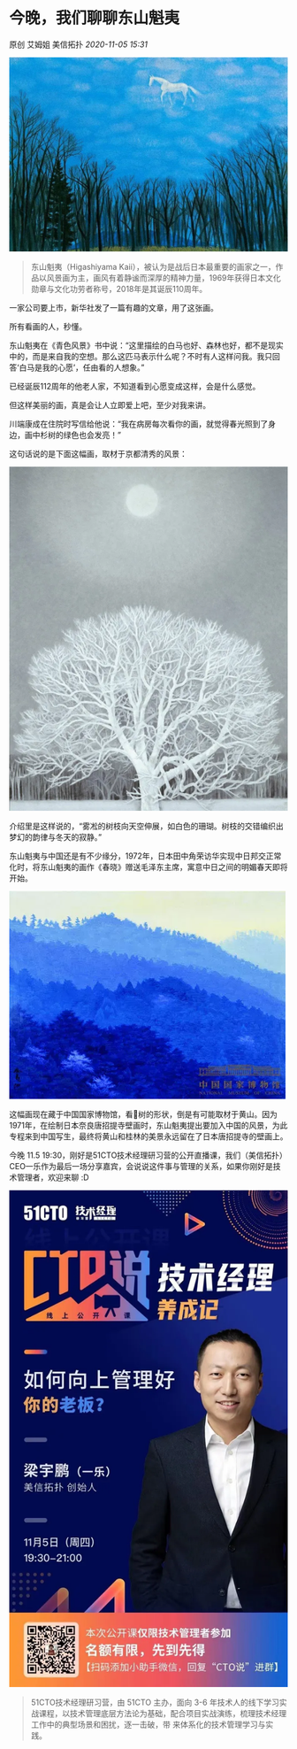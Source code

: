 # 今晚，我们聊聊东山魁夷

原创 艾姆姐 美信拓扑 _2020-11-05 15:31_

![《绵云》](../../.gitbook/assets/articles/autogen-dae12fa7e228090a98e2b87aeea1e32302708f418a21bbe3ab713dd4bddf4bb7.webp)

> 东山魁夷（Higashiyama Kaii），被认为是战后日本最重要的画家之一，作品以风景画为主，画风有着静谧而深厚的精神力量，1969年获得日本文化勋章与文化功劳者称号，2018年是其诞辰110周年。

一家公司要上市，新华社发了一篇有趣的文章，用了这张画。

所有看画的人，秒懂。

东山魁夷在《青色风景》书中说：“这里描绘的白马也好、森林也好，都不是现实中的，而是来自我的空想。那么这匹马表示什么呢？不时有人这样问我。我只回答‘白马是我的心愿’，任由看的人想象。”

已经诞辰112周年的他老人家，不知道看到心愿变成这样，会是什么感觉。

但这样美丽的画，真是会让人立即爱上吧，至少对我来讲。

川端康成在住院时写信给他说：“我在病房每次看你的画，就觉得春光照到了身边，画中杉树的绿色也会发亮！”

这句话说的是下面这幅画，取材于京都清秀的风景：

![《冬华》](../../.gitbook/assets/articles/autogen-3bc4f7829ce30949063a0bdd76a1865a312048343d0a715e8aac7687de5e5e30.webp)

介绍里是这样说的，“雾凇的树枝向天空伸展，如白色的珊瑚。树枝的交错编织出梦幻的韵律与冬天的寂静。”

东山魁夷与中国还是有不少缘分，1972年，日本田中角荣访华实现中日邦交正常化时，将东山魁夷的画作《春晓》赠送毛泽东主席，寓意中日之间的明媚春天即将开始。

![《春晓》](../../.gitbook/assets/articles/autogen-35e67579182b2814c5a19e7b7804705a2a733e9404858dfbf66585c39f126848.webp)

这幅画现在藏于中国国家博物馆，看🌲树的形状，倒是有可能取材于黄山。因为1971年，在绘制日本奈良唐招提寺壁画时，东山魁夷提出要加入中国的风景，为此专程来到中国写生，最终将黄山和桂林的美景永远留在了日本唐招提寺的壁画上。

今晚 11.5 19:30，刚好是51CTO技术经理研习营的公开直播课，我们（美信拓扑）CEO一乐作为最后一场分享嘉宾，会说说这件事与管理的关系，如果你刚好是技术管理者，欢迎来聊 :D

![](../../.gitbook/assets/articles/autogen-465495d7c22b726d8c5e7ddcd001f6f2dc85c177f722fc2b4cc24840a7c7d148.webp)

> 51CTO技术经理研习营，由 51CTO 主办，面向 3-6 年技术人的线下学习实战课程，以技术管理底层方法论为基础，配合项目实战演练，梳理技术经理工作中的典型场景和困扰，逐一击破，带 来体系化的技术管理学习与实践。
